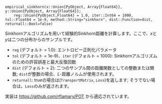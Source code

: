 ```
empirical_sinkhorn(x::Union{PyObject, Array{Float64}}, y::Union{PyObject, Array{Float64}};
    reg::Union{PyObject,Float64} = 1.0, iter::Int64 = 1000, tol::Float64 = 1e-9, method::String="sinkhorn", dist::Function=dist, returnall::Bool=false)
```

Sinkhornアルゴリズムを用いて経験的Sinkhorn距離を計算します。ここで、$x$と$y$は二つの分布からのサンプルです。

  * `reg` (デフォルト = 1.0): エントロピー正則化パラメータ
  * `tol` (デフォルト = 1e-9)、`iter` (デフォルト = 1000): Sinkhornアルゴリズムのための許容誤差と最大反復回数
  * `dist` (デフォルト = 2): 二つのサンプル間の距離関数としての整数または関数; `dist`が整数の場合、$L$-距離ノルムが使用されます。
  * `returnall`: trueの場合は(`TransportMatrix`, `Loss`)を返します; そうでない場合は、`Loss`のみが返されます。

実装は https://github.com/rflamary/POT から適応されています。  
